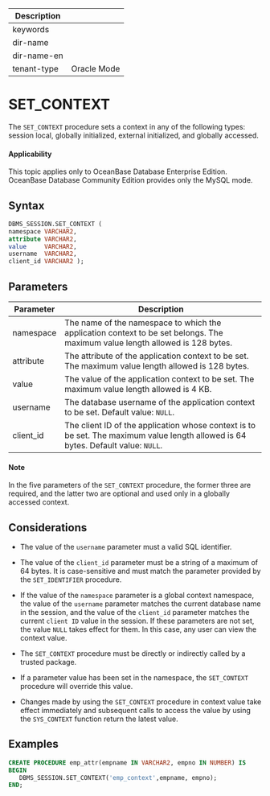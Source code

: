 | Description   |                 |
|---------------|-----------------|
| keywords      |                 |
| dir-name      |                 |
| dir-name-en   |                 |
| tenant-type   | Oracle Mode     |

# SET_CONTEXT

The `SET_CONTEXT` procedure sets a context in any of the following types: session local, globally initialized, external initialized, and globally accessed.

  <main id="notice" >
    <h4>Applicability</h4>
    <p>This topic applies only to OceanBase Database Enterprise Edition. OceanBase Database Community Edition provides only the MySQL mode. </p>
  </main>

## Syntax

```sql
DBMS_SESSION.SET_CONTEXT (
namespace VARCHAR2,
attribute VARCHAR2,
value     VARCHAR2,
username  VARCHAR2,
client_id VARCHAR2 );
```

## Parameters

| Parameter | Description |
|-----------|-------------------------------------------------------|
| namespace | The name of the namespace to which the application context to be set belongs. The maximum value length allowed is 128 bytes.  |
| attribute | The attribute of the application context to be set. The maximum value length allowed is 128 bytes.  |
| value | The value of the application context to be set. The maximum value length allowed is 4 KB.  |
| username | The database username of the application context to be set. Default value: `NULL`.  |
| client_id | The client ID of the application whose context is to be set. The maximum value length allowed is 64 bytes. Default value: `NULL`.  |


  <main id="notice" type='explain'>
    <h4>Note</h4>
    <p>In the five parameters of the <code>SET_CONTEXT</code> procedure, the former three are required, and the latter two are optional and used only in a globally accessed context. </p>
  </main>

## Considerations

* The value of the `username` parameter must a valid SQL identifier.

* The value of the `client_id` parameter must be a string of a maximum of 64 bytes. It is case-sensitive and must match the parameter provided by the `SET_IDENTIFIER` procedure.

* If the value of the `namespace` parameter is a global context namespace, the value of the `username` parameter matches the current database name in the session, and the value of the `client_id` parameter matches the current `client ID` value in the session. If these parameters are not set, the value `NULL` takes effect for them. In this case, any user can view the context value.

* The `SET_CONTEXT` procedure must be directly or indirectly called by a trusted package.

* If a parameter value has been set in the namespace, the `SET_CONTEXT` procedure will override this value.

* Changes made by using the `SET_CONTEXT` procedure in context value take effect immediately and subsequent calls to access the value by using the `SYS_CONTEXT` function return the latest value.


## Examples

```sql
CREATE PROCEDURE emp_attr(empname IN VARCHAR2, empno IN NUMBER) IS
BEGIN
   DBMS_SESSION.SET_CONTEXT('emp_context',empname, empno);
END;
```
